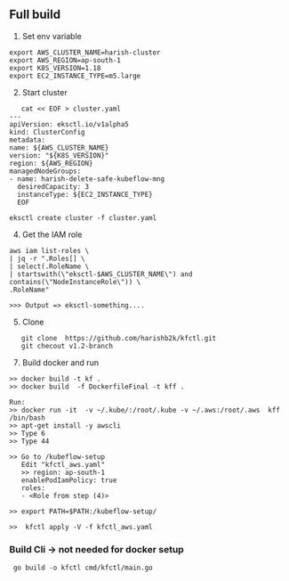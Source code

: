 ## Full build
1) Set env variable
```shell
export AWS_CLUSTER_NAME=harish-cluster
export AWS_REGION=ap-south-1
export K8S_VERSION=1.18
export EC2_INSTANCE_TYPE=m5.large
```

2) Start cluster
```shell
   cat << EOF > cluster.yaml
---
apiVersion: eksctl.io/v1alpha5
kind: ClusterConfig
metadata:
name: ${AWS_CLUSTER_NAME}
version: "${K8S_VERSION}"
region: ${AWS_REGION}
managedNodeGroups:
- name: harish-delete-safe-kubeflow-mng
  desiredCapacity: 3
  instanceType: ${EC2_INSTANCE_TYPE}
  EOF
```
```shell
eksctl create cluster -f cluster.yaml
```

4) Get the IAM role
```shell
aws iam list-roles \
| jq -r ".Roles[] \
| select(.RoleName \
| startswith(\"eksctl-$AWS_CLUSTER_NAME\") and contains(\"NodeInstanceRole\")) \
.RoleName"

>>> Output => eksctl-something.... 
```

5) Clone
```shell
   git clone  https://github.com/harishb2k/kfctl.git
   git checout v1.2-branch
```
7) Build docker and run
```shell
>> docker build -t kf .
>> docker build  -f DockerfileFinal -t kff .

Run:
>> docker run -it  -v ~/.kube/:/root/.kube -v ~/.aws:/root/.aws  kff /bin/bash
>> apt-get install -y awscli
>> Type 6 
>> Type 44

>> Go to /kubeflow-setup
   Edit "kfctl_aws.yaml"
   >> region: ap-south-1
   enablePodIamPolicy: true
   roles:
   - <Role from step (4)>

>> export PATH=$PATH:/kubeflow-setup/

>>  kfctl apply -V -f kfctl_aws.yaml
```



### Build Cli -> not needed for docker setup
```shell
 go build -o kfctl cmd/kfctl/main.go
```